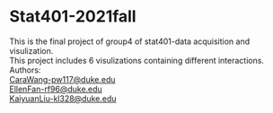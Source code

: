 # Stat401-2021fall
This is the final project of group4 of stat401-data acquisition and visulization.
<br>This project includes 6 visulizations containing different interactions.
<br>Authors:
<br>CaraWang-pw117@duke.edu
<br>EllenFan-rf96@duke.edu
<br>KaiyuanLiu-kl328@duke.edu
